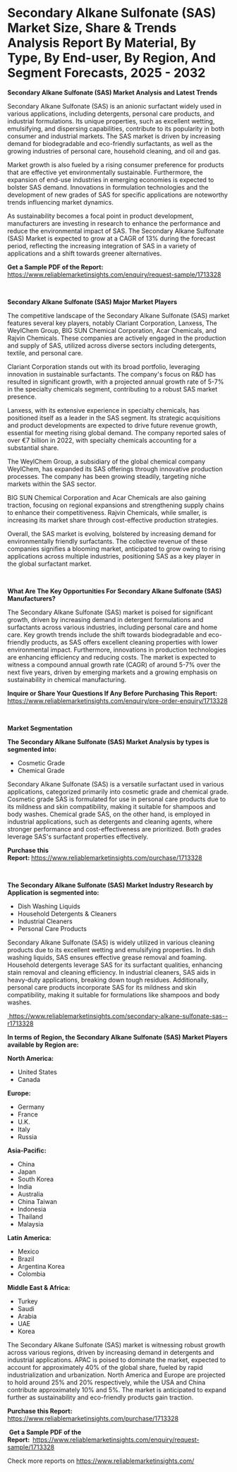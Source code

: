 <p><h1>Secondary Alkane Sulfonate (SAS) Market Size, Share & Trends Analysis Report By Material, By Type, By End-user, By Region, And Segment Forecasts, 2025 - 2032</h1></p><p><strong>Secondary Alkane Sulfonate (SAS) Market Analysis and Latest Trends</strong></p>
<p><p>Secondary Alkane Sulfonate (SAS) is an anionic surfactant widely used in various applications, including detergents, personal care products, and industrial formulations. Its unique properties, such as excellent wetting, emulsifying, and dispersing capabilities, contribute to its popularity in both consumer and industrial markets. The SAS market is driven by increasing demand for biodegradable and eco-friendly surfactants, as well as the growing industries of personal care, household cleaning, and oil and gas.</p><p>Market growth is also fueled by a rising consumer preference for products that are effective yet environmentally sustainable. Furthermore, the expansion of end-use industries in emerging economies is expected to bolster SAS demand. Innovations in formulation technologies and the development of new grades of SAS for specific applications are noteworthy trends influencing market dynamics. </p><p>As sustainability becomes a focal point in product development, manufacturers are investing in research to enhance the performance and reduce the environmental impact of SAS. The Secondary Alkane Sulfonate (SAS) Market is expected to grow at a CAGR of 13% during the forecast period, reflecting the increasing integration of SAS in a variety of applications and a shift towards greener alternatives.</p></p>
<p><strong>Get a Sample PDF of the Report:&nbsp;</strong> <a href="https://www.reliablemarketinsights.com/enquiry/request-sample/1713328?utm_campaign=2117&utm_medium=2&utm_source=Github&utm_content=ia&utm_term=28032025&utm_id=secondary-alkane-sulfonate-sas">https://www.reliablemarketinsights.com/enquiry/request-sample/1713328</a></p>
<p>&nbsp;</p>
<p><strong>Secondary Alkane Sulfonate (SAS) Major Market Players</strong></p>
<p><p>The competitive landscape of the Secondary Alkane Sulfonate (SAS) market features several key players, notably Clariant Corporation, Lanxess, The WeylChem Group, BIG SUN Chemical Corporation, Acar Chemicals, and Rajvin Chemicals. These companies are actively engaged in the production and supply of SAS, utilized across diverse sectors including detergents, textile, and personal care.</p><p>Clariant Corporation stands out with its broad portfolio, leveraging innovation in sustainable surfactants. The company's focus on R&D has resulted in significant growth, with a projected annual growth rate of 5-7% in the specialty chemicals segment, contributing to a robust SAS market presence.</p><p>Lanxess, with its extensive experience in specialty chemicals, has positioned itself as a leader in the SAS segment. Its strategic acquisitions and product developments are expected to drive future revenue growth, essential for meeting rising global demand. The company reported sales of over €7 billion in 2022, with specialty chemicals accounting for a substantial share.</p><p>The WeylChem Group, a subsidiary of the global chemical company WeylChem, has expanded its SAS offerings through innovative production processes. The company has been growing steadily, targeting niche markets within the SAS sector.</p><p>BIG SUN Chemical Corporation and Acar Chemicals are also gaining traction, focusing on regional expansions and strengthening supply chains to enhance their competitiveness. Rajvin Chemicals, while smaller, is increasing its market share through cost-effective production strategies.</p><p>Overall, the SAS market is evolving, bolstered by increasing demand for environmentally friendly surfactants. The collective revenue of these companies signifies a blooming market, anticipated to grow owing to rising applications across multiple industries, positioning SAS as a key player in the global surfactant market.</p></p>
<p>&nbsp;</p>
<p><strong>What Are The Key Opportunities For Secondary Alkane Sulfonate (SAS) Manufacturers?</strong></p>
<p><p>The Secondary Alkane Sulfonate (SAS) market is poised for significant growth, driven by increasing demand in detergent formulations and surfactants across various industries, including personal care and home care. Key growth trends include the shift towards biodegradable and eco-friendly products, as SAS offers excellent cleaning properties with lower environmental impact. Furthermore, innovations in production technologies are enhancing efficiency and reducing costs. The market is expected to witness a compound annual growth rate (CAGR) of around 5-7% over the next five years, driven by emerging markets and a growing emphasis on sustainability in chemical manufacturing.</p></p>
<p><strong>Inquire or Share Your Questions If Any Before Purchasing This Report:</strong> <a href="https://www.reliablemarketinsights.com/enquiry/pre-order-enquiry/1713328?utm_campaign=2117&utm_medium=2&utm_source=Github&utm_content=ia&utm_term=28032025&utm_id=secondary-alkane-sulfonate-sas">https://www.reliablemarketinsights.com/enquiry/pre-order-enquiry/1713328</a></p>
<p>&nbsp;</p>
<p><strong>Market Segmentation</strong></p>
<p><strong>The Secondary Alkane Sulfonate (SAS) Market Analysis by types is segmented into:</strong></p>
<p><ul><li>Cosmetic Grade</li><li>Chemical Grade</li></ul></p>
<p><p>Secondary Alkane Sulfonate (SAS) is a versatile surfactant used in various applications, categorized primarily into cosmetic grade and chemical grade. Cosmetic grade SAS is formulated for use in personal care products due to its mildness and skin compatibility, making it suitable for shampoos and body washes. Chemical grade SAS, on the other hand, is employed in industrial applications, such as detergents and cleaning agents, where stronger performance and cost-effectiveness are prioritized. Both grades leverage SAS's surfactant properties effectively.</p></p>
<p><strong>Purchase this Report:&nbsp;</strong><a href="https://www.reliablemarketinsights.com/purchase/1713328?utm_campaign=2117&utm_medium=2&utm_source=Github&utm_content=ia&utm_term=28032025&utm_id=secondary-alkane-sulfonate-sas">https://www.reliablemarketinsights.com/purchase/1713328</a></p>
<p>&nbsp;</p>
<p><strong>The Secondary Alkane Sulfonate (SAS) Market Industry Research by Application is segmented into:</strong></p>
<p><ul><li>Dish Washing Liquids</li><li>Household Detergents & Cleaners</li><li>Industrial Cleaners</li><li>Personal Care Products</li></ul></p>
<p><p>Secondary Alkane Sulfonate (SAS) is widely utilized in various cleaning products due to its excellent wetting and emulsifying properties. In dish washing liquids, SAS ensures effective grease removal and foaming. Household detergents leverage SAS for its surfactant qualities, enhancing stain removal and cleaning efficiency. In industrial cleaners, SAS aids in heavy-duty applications, breaking down tough residues. Additionally, personal care products incorporate SAS for its mildness and skin compatibility, making it suitable for formulations like shampoos and body washes.</p></p>
<p><a href="https://www.reliablemarketinsights.com/secondary-alkane-sulfonate-sas--r1713328?utm_campaign=2117&utm_medium=2&utm_source=Github&utm_content=ia&utm_term=28032025&utm_id=secondary-alkane-sulfonate-sas">&nbsp;https://www.reliablemarketinsights.com/secondary-alkane-sulfonate-sas--r1713328</a></p>
<p><strong>In terms of Region, the Secondary Alkane Sulfonate (SAS) Market Players available by Region are:</strong></p>
<p>
    <p> <strong> North America: </strong>
        <ul>
            <li>United States</li>
            <li>Canada</li>
        </ul>
        </p> 
    <p> <strong> Europe: </strong>
        <ul>
            <li>Germany</li>
            <li>France</li>
            <li>U.K.</li>
            <li>Italy</li>
            <li>Russia</li>
        </ul>
        </p> 
    <p> <strong> Asia-Pacific: </strong>
        <ul>
            <li>China</li>
            <li>Japan</li>
            <li>South Korea</li>
            <li>India</li>
            <li>Australia</li>
            <li>China Taiwan</li>
            <li>Indonesia</li>
            <li>Thailand</li>
            <li>Malaysia</li>
        </ul>
        </p> 
    <p> <strong> Latin America: </strong>
        <ul>
            <li>Mexico</li>
            <li>Brazil</li>
            <li>Argentina Korea</li>
            <li>Colombia</li>
        </ul>
        </p> 
    <p> <strong> Middle East & Africa: </strong>
        <ul>
            <li>Turkey</li>
            <li>Saudi</li>
            <li>Arabia</li>
            <li>UAE</li>
            <li>Korea</li>
        </ul>
    </p>
    </p>
<p><p>The Secondary Alkane Sulfonate (SAS) market is witnessing robust growth across various regions, driven by increasing demand in detergents and industrial applications. APAC is poised to dominate the market, expected to account for approximately 40% of the global share, fueled by rapid industrialization and urbanization. North America and Europe are projected to hold around 25% and 20% respectively, while the USA and China contribute approximately 10% and 5%. The market is anticipated to expand further as sustainability and eco-friendly products gain traction.</p></p>
<p><strong>Purchase this Report: </strong><a href="https://www.reliablemarketinsights.com/purchase/1713328?utm_campaign=2117&utm_medium=2&utm_source=Github&utm_content=ia&utm_term=28032025&utm_id=secondary-alkane-sulfonate-sas">https://www.reliablemarketinsights.com/purchase/1713328</a></p>
<p>&nbsp;<strong>Get a Sample PDF of the Report:&nbsp;&nbsp;</strong><a href="https://www.reliablemarketinsights.com/enquiry/request-sample/1713328?utm_campaign=2117&utm_medium=2&utm_source=Github&utm_content=ia&utm_term=28032025&utm_id=secondary-alkane-sulfonate-sas">https://www.reliablemarketinsights.com/enquiry/request-sample/1713328</a></p>
<p><strong></strong></p>
<p>Check more reports on <a href="https://www.reliablemarketinsights.com/?utm_campaign=2117&utm_medium=2&utm_source=Github&utm_content=ia&utm_term=28032025&utm_id=secondary-alkane-sulfonate-sas">https://www.reliablemarketinsights.com/</a></p>